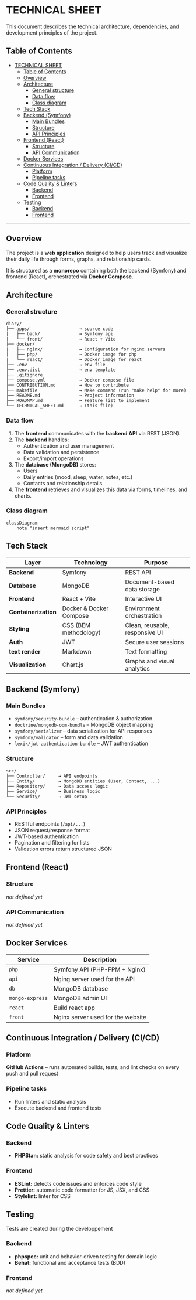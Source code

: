 # TECHNICAL SHEET
This document describes the technical architecture, dependencies, and development principles of the project.

## Table of Contents
- [TECHNICAL SHEET](#technical-sheet)
  - [Table of Contents](#table-of-contents)
  - [Overview](#overview)
  - [Architecture](#architecture)
    - [General structure](#general-structure)
    - [Data flow](#data-flow)
    - [Class diagram](#class-diagram)
  - [Tech Stack](#tech-stack)
  - [Backend (Symfony)](#backend-symfony)
    - [Main Bundles](#main-bundles)
    - [Structure](#structure)
    - [API Principles](#api-principles)
  - [Frontend (React)](#frontend-react)
    - [Structure](#structure-1)
    - [API Communication](#api-communication)
  - [Docker Services](#docker-services)
  - [Continuous Integration / Delivery (CI/CD)](#continuous-integration--delivery-cicd)
    - [Platform](#platform)
    - [Pipeline tasks](#pipeline-tasks)
  - [Code Quality \& Linters](#code-quality--linters)
    - [Backend](#backend)
    - [Frontend](#frontend)
  - [Testing](#testing)
    - [Backend](#backend-1)
    - [Frontend](#frontend-1)

---

## Overview
The project is a **web application** designed to help users track and visualize their daily life through forms, graphs, and relationship cards.

It is structured as a **monorepo** containing both the backend (Symfony) and frontend (React), orchestrated via **Docker Compose**.

## Architecture

### General structure
```
diary/
├── apps/                   → source code
|   ├── back/               → Symfony api
|   └── front/              → React + Vite
├── docker/
|   ├── nginx/              → Configuration for nginx servers
|   ├── php/                → Docker image for php
|   └── react/              → Docker image for react
├── .env                    → env file 
├── .env.dist               → env template
├── .gitignore
├── compose.yml             → Docker compose file
├── CONTRIBUTION.md         → How to contribute
├── makefile                → Make command (run "make help" for more)
├── README.md               → Project information
├── ROADMAP.md              → Feature list to implement
└── TECHNICAL_SHEET.md      → (this file)
```

### Data flow
1. The **frontend** communicates with the **backend API** via REST (JSON).
2. The **backend** handles:
   - Authentication and user management  
   - Data validation and persistence  
   - Export/import operations
3. The **database (MongoDB)** stores:
   - Users
   - Daily entries (mood, sleep, water, notes, etc.)
   - Contacts and relationship details
4. The **frontend** retrieves and visualizes this data via forms, timelines, and charts.

### Class diagram
```mermaid
classDiagram
    note "insert mermaid script"
```

## Tech Stack
| Layer | Technology | Purpose |
|-------|-------------|----------|
| **Backend** | Symfony | REST API |
| **Database** | MongoDB | Document-based data storage |
| **Frontend** | React + Vite | Interactive UI |
| **Containerization** | Docker & Docker Compose | Environment orchestration |
| **Styling** | CSS (BEM methodology) | Clean, reusable, responsive UI |
| **Auth** | JWT | Secure user sessions |
| **text render** | Markdown | Text formatting |
| **Visualization** | Chart.js | Graphs and visual analytics |

## Backend (Symfony)

### Main Bundles
- `symfony/security-bundle` – authentication & authorization  
- `doctrine/mongodb-odm-bundle` – MongoDB object mapping  
- `symfony/serializer` – data serialization for API responses  
- `symfony/validator` – form and data validation  
- `lexik/jwt-authentication-bundle` – JWT authentication  

### Structure
```
src/
├── Controller/     → API endpoints
├── Entity/         → MongoDB entities (User, Contact, ...)
├── Repository/     → Data access logic
├── Service/        → Business logic
└── Security/       → JWT setup
```

### API Principles
- RESTful endpoints (`/api/...`)
- JSON request/response format
- JWT-based authentication
- Pagination and filtering for lists
- Validation errors return structured JSON

## Frontend (React)

### Structure
*not defined yet*

### API Communication
*not defined yet*

## Docker Services
| Service | Description |
|----------|-------------|
| `php` | Symfony API (PHP-FPM + Nginx) |
| `api` | Nging server used for the API |
| `db` | MongoDB database |
| `mongo-express` | MongoDB admin UI |
| `react` | Build react app |
| `front` | Nginx server used for the website |

## Continuous Integration / Delivery (CI/CD)

### Platform
**GitHub Actions** – runs automated builds, tests, and lint checks on every push and pull request

### Pipeline tasks
- Run linters and static analysis
- Execute backend and frontend tests

## Code Quality & Linters

### Backend
- **PHPStan:** static analysis for code safety and best practices

### Frontend
- **ESLint:** detects code issues and enforces code style
- **Prettier:** automatic code formatter for JS, JSX, and CSS
- **Stylelint:** linter for CSS

## Testing
Tests are created during the developpement
### Backend
- **phpspec:** unit and behavior-driven testing for domain logic
- **Behat:** functional and acceptance tests (BDD)

### Frontend
*not defined yet*